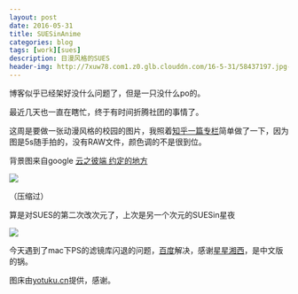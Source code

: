 ```yaml
---
layout: post
date: 2016-05-31
title: SUESinAnime
categories: blog
tags: [work][sues]
description: 日漫风格的SUES
header-img: http://7xuw78.com1.z0.glb.clouddn.com/16-5-31/58437197.jpg-normal
---
```


博客似乎已经架好没什么问题了，但是一只没什么po的。

最近几天也一直在瞎忙，终于有时间折腾社团的事情了。

这周是要做一张动漫风格的校园的图片，我照着[知乎一篇专栏](http://zhuanlan.zhihu.com/p/20026525?f3fb8ead20=57cd1e442fba3324e0d3daf644800c84)简单做了一下，因为图是5s随手拍的，没有RAW文件，颜色调的不是很到位。

背景图来自google [云之彼端 约定的地方](http://bz1080p.com/archives/9975)

![](http://7xuw78.com1.z0.glb.clouddn.com/16-5-31/32308357.jpg-normal)

（压缩过）

算是对SUES的第二次改次元了，上次是另一个次元的SUESin星夜

![](http://7xuw78.com1.z0.glb.clouddn.com/16-5-31/30685401.jpg-normal)



今天遇到了mac下PS的滤镜库闪退的问题，[百度](http://jingyan.baidu.com/article/5d6edee2f769fd99eadeece9.html)解决，感谢[星星湘西](http://jingyan.baidu.com/user/npublic?un=星星湘西)，是中文版的锅。

图床由[yotuku.cn](http://yotuku.cn)提供，感谢。